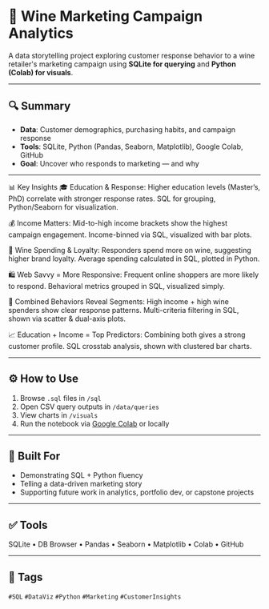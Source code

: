 # 🍷 Wine Marketing Campaign Analytics

A data storytelling project exploring customer response behavior to a wine retailer's marketing campaign using **SQLite for querying** and **Python (Colab) for visuals**.

---

## 🔍 Summary

- **Data**: Customer demographics, purchasing habits, and campaign response
- **Tools**: SQLite, Python (Pandas, Seaborn, Matplotlib), Google Colab, GitHub
- **Goal**: Uncover who responds to marketing — and why

---

📊 Key Insights
🎓 Education & Response:
Higher education levels (Master’s, PhD) correlate with stronger response rates.
SQL for grouping, Python/Seaborn for visualization.

💰 Income Matters:
Mid-to-high income brackets show the highest campaign engagement.
Income-binned via SQL, visualized with bar plots.

🍷 Wine Spending & Loyalty:
Responders spend more on wine, suggesting higher brand loyalty.
Average spending calculated in SQL, plotted in Python.

🛍️ Web Savvy = More Responsive:
Frequent online shoppers are more likely to respond.
Behavioral metrics grouped in SQL, visualized simply.

🧠 Combined Behaviors Reveal Segments:
High income + high wine spenders show clear response patterns.
Multi-criteria filtering in SQL, shown via scatter & dual-axis plots.

📈 Education + Income = Top Predictors:
Combining both gives a strong customer profile.
SQL crosstab analysis, shown with clustered bar charts.

---

## ⚙️ How to Use

1. Browse `.sql` files in `/sql`
2. Open CSV query outputs in `/data/queries`
3. View charts in `/visuals`
5. Run the notebook via [Google Colab](https://colab.research.google.com/) or locally

---

## 📌 Built For

- Demonstrating SQL + Python fluency
- Telling a data-driven marketing story
- Supporting future work in analytics, portfolio dev, or capstone projects

---

## ✅ Tools

SQLite • DB Browser • Pandas • Seaborn • Matplotlib • Colab • GitHub

---

## 📎 Tags

`#SQL` `#DataViz` `#Python` `#Marketing` `#CustomerInsights`



